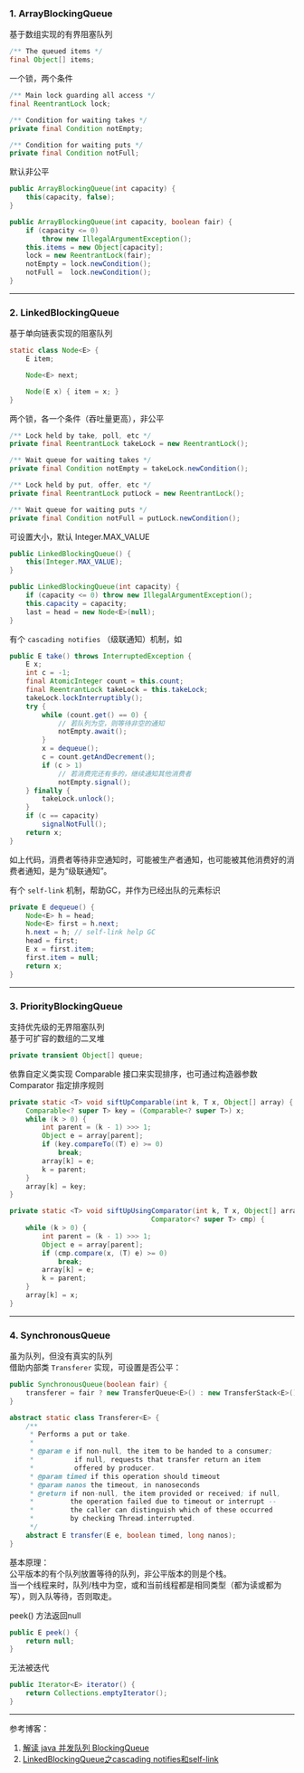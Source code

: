 
### 1. ArrayBlockingQueue  
基于数组实现的有界阻塞队列
```java
/** The queued items */
final Object[] items;
```
一个锁，两个条件
```java
/** Main lock guarding all access */
final ReentrantLock lock;

/** Condition for waiting takes */
private final Condition notEmpty;

/** Condition for waiting puts */
private final Condition notFull;
```
默认非公平
```java
public ArrayBlockingQueue(int capacity) {
    this(capacity, false);
}

public ArrayBlockingQueue(int capacity, boolean fair) {
    if (capacity <= 0)
        throw new IllegalArgumentException();
    this.items = new Object[capacity];
    lock = new ReentrantLock(fair);
    notEmpty = lock.newCondition();
    notFull =  lock.newCondition();
}
```

---

### 2. LinkedBlockingQueue  
基于单向链表实现的阻塞队列
```java
static class Node<E> {
    E item;

    Node<E> next;

    Node(E x) { item = x; }
}
```
两个锁，各一个条件（吞吐量更高），非公平
```java
/** Lock held by take, poll, etc */
private final ReentrantLock takeLock = new ReentrantLock();

/** Wait queue for waiting takes */
private final Condition notEmpty = takeLock.newCondition();

/** Lock held by put, offer, etc */
private final ReentrantLock putLock = new ReentrantLock();

/** Wait queue for waiting puts */
private final Condition notFull = putLock.newCondition();
```
可设置大小，默认 Integer.MAX_VALUE
```java
public LinkedBlockingQueue() {
    this(Integer.MAX_VALUE);
}

public LinkedBlockingQueue(int capacity) {
    if (capacity <= 0) throw new IllegalArgumentException();
    this.capacity = capacity;
    last = head = new Node<E>(null);
}
```

有个 `cascading notifies` （级联通知）机制，如
```java
public E take() throws InterruptedException {
    E x;
    int c = -1;
    final AtomicInteger count = this.count;
    final ReentrantLock takeLock = this.takeLock;
    takeLock.lockInterruptibly();
    try {
        while (count.get() == 0) {
            // 若队列为空，则等待非空的通知
            notEmpty.await();
        }
        x = dequeue();
        c = count.getAndDecrement();
        if (c > 1)
            // 若消费完还有多的，继续通知其他消费者
            notEmpty.signal();
    } finally {
        takeLock.unlock();
    }
    if (c == capacity)
        signalNotFull();
    return x;
}
```
如上代码，消费者等待非空通知时，可能被生产者通知，也可能被其他消费好的消费者通知，是为“级联通知”。

有个 `self-link` 机制，帮助GC，并作为已经出队的元素标识
```java
private E dequeue() {
    Node<E> h = head;
    Node<E> first = h.next;
    h.next = h; // self-link help GC
    head = first;
    E x = first.item;
    first.item = null;
    return x;
}
```

---

### 3. PriorityBlockingQueue
支持优先级的无界阻塞队列  
基于可扩容的数组的二叉堆
```java
private transient Object[] queue;
```
依靠自定义类实现 Comparable 接口来实现排序，也可通过构造器参数 Comparator 指定排序规则
```java
private static <T> void siftUpComparable(int k, T x, Object[] array) {
    Comparable<? super T> key = (Comparable<? super T>) x;
    while (k > 0) {
        int parent = (k - 1) >>> 1;
        Object e = array[parent];
        if (key.compareTo((T) e) >= 0)
            break;
        array[k] = e;
        k = parent;
    }
    array[k] = key;
}

private static <T> void siftUpUsingComparator(int k, T x, Object[] array,
                                   Comparator<? super T> cmp) {
    while (k > 0) {
        int parent = (k - 1) >>> 1;
        Object e = array[parent];
        if (cmp.compare(x, (T) e) >= 0)
            break;
        array[k] = e;
        k = parent;
    }
    array[k] = x;
}
```

---

### 4. SynchronousQueue
虽为队列，但没有真实的队列  
借助内部类 `Transferer` 实现，可设置是否公平：
```java
public SynchronousQueue(boolean fair) {
    transferer = fair ? new TransferQueue<E>() : new TransferStack<E>();
}
```

```java
abstract static class Transferer<E> {
    /**
     * Performs a put or take.
     *
     * @param e if non-null, the item to be handed to a consumer;
     *          if null, requests that transfer return an item
     *          offered by producer.
     * @param timed if this operation should timeout
     * @param nanos the timeout, in nanoseconds
     * @return if non-null, the item provided or received; if null,
     *         the operation failed due to timeout or interrupt --
     *         the caller can distinguish which of these occurred
     *         by checking Thread.interrupted.
     */
    abstract E transfer(E e, boolean timed, long nanos);
}
```
基本原理：  
公平版本的有个队列放置等待的队列，非公平版本的则是个栈。  
当一个线程来时，队列/栈中为空，或和当前线程都是相同类型（都为读或都为写），则入队等待，否则取走。

peek() 方法返回null
```java
public E peek() {
    return null;
}
```
无法被迭代
```java
public Iterator<E> iterator() {
    return Collections.emptyIterator();
}
```

---

参考博客：
1. [解读 java 并发队列 BlockingQueue](https://javadoop.com/post/java-concurrent-queue)
2. [LinkedBlockingQueue之cascading notifies和self-link](http://www.imooc.com/article/34490)
